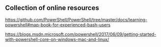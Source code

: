 
## Collection of online resources

https://github.com/PowerShell/PowerShell/tree/master/docs/learning-powershell#map-book-for-experienced-bash-users


https://blogs.msdn.microsoft.com/powershell/2017/06/09/getting-started-with-powershell-core-on-windows-mac-and-linux/




